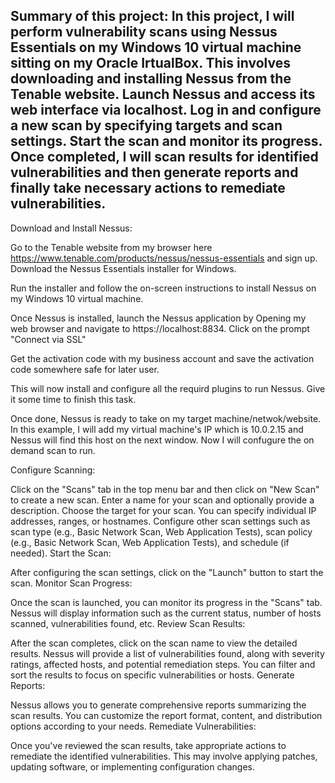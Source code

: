 Summary of this project:
In this project, I will perform vulnerability scans using Nessus Essentials on my Windows 10 virtual machine sitting on my Oracle IrtualBox.
This involves downloading and installing Nessus from the Tenable website. Launch Nessus and access its web interface via localhost. 
Log in and configure a new scan by specifying targets and scan settings. Start the scan and monitor its progress. 
Once completed, I will scan results for identified vulnerabilities and then generate reports and finally take necessary actions to remediate vulnerabilities.
------------------------------------------------------------------------------------------------------------------------------------------------------------

Download and Install Nessus:
 
Go to the Tenable website from my browser here https://www.tenable.com/products/nessus/nessus-essentials and sign up.
Download the Nessus Essentials installer for Windows.

Run the installer and follow the on-screen instructions to install Nessus on my Windows 10 virtual machine.


Once Nessus is installed, launch the Nessus application by Opening my web browser and navigate to https://localhost:8834. 
Click on the prompt "Connect via SSL"

Get the activation code with my business account and save the activation code somewhere safe for later user. 

This will now install and configure all the requird plugins to run Nessus. Give it some time to finish this task.


Once done, Nessus is ready to take on my target machine/netwok/website.
In this example, I will add my virtual machine's IP which is 10.0.2.15 and Nessus will find this host on the next window.
Now I will confugure the on demand scan to run. 





Configure Scanning:

Click on the "Scans" tab in the top menu bar and then click on "New Scan" to create a new scan.
Enter a name for your scan and optionally provide a description.
Choose the target for your scan. You can specify individual IP addresses, ranges, or hostnames.
Configure other scan settings such as scan type (e.g., Basic Network Scan, Web Application Tests), scan policy (e.g., Basic Network Scan, Web Application Tests), and schedule (if needed).
Start the Scan:

After configuring the scan settings, click on the "Launch" button to start the scan.
Monitor Scan Progress:

Once the scan is launched, you can monitor its progress in the "Scans" tab. Nessus will display information such as the current status, number of hosts scanned, vulnerabilities found, etc.
Review Scan Results:

After the scan completes, click on the scan name to view the detailed results.
Nessus will provide a list of vulnerabilities found, along with severity ratings, affected hosts, and potential remediation steps.
You can filter and sort the results to focus on specific vulnerabilities or hosts.
Generate Reports:

Nessus allows you to generate comprehensive reports summarizing the scan results. You can customize the report format, content, and distribution options according to your needs.
Remediate Vulnerabilities:

Once you've reviewed the scan results, take appropriate actions to remediate the identified vulnerabilities. This may involve applying patches, updating software, or implementing configuration changes.
